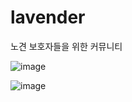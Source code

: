 # lavender
노견 보호자들을 위한 커뮤니티

![image](https://user-images.githubusercontent.com/30011635/101726333-ad127a80-3af5-11eb-91f9-27a4f28779f5.png)

![image](https://user-images.githubusercontent.com/30011635/101726359-bd2a5a00-3af5-11eb-907c-62c0801f0dec.png)

